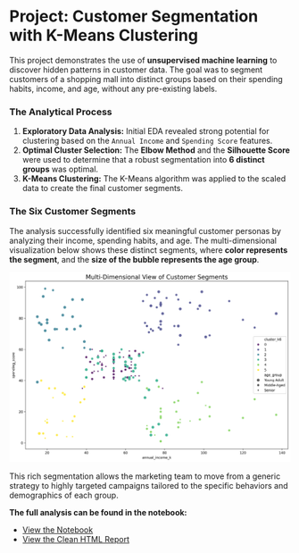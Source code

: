 
# Project: Customer Segmentation with K-Means Clustering

This project demonstrates the use of **unsupervised machine learning** to discover hidden patterns in customer data. The goal was to segment customers of a shopping mall into distinct groups based on their spending habits, income, and age, without any pre-existing labels.

### The Analytical Process

1.  **Exploratory Data Analysis:** Initial EDA revealed strong potential for clustering based on the `Annual Income` and `Spending Score` features.
2.  **Optimal Cluster Selection:** The **Elbow Method** and the **Silhouette Score** were used to determine that a robust segmentation into **6 distinct groups** was optimal.
3.  **K-Means Clustering:** The K-Means algorithm was applied to the scaled data to create the final customer segments.

### The Six Customer Segments

The analysis successfully identified six meaningful customer personas by analyzing their income, spending habits, and age. The multi-dimensional visualization below shows these distinct segments, where **color represents the segment**, and the **size of the bubble represents the age group**.

![Multi-Dimensional Customer Segments](./images/multi_dimensional_segments.png)

This rich segmentation allows the marketing team to move from a generic strategy to highly targeted campaigns tailored to the specific behaviors and demographics of each group.

**The full analysis can be found in the notebook:**
*   [View the Notebook](./Customer_Segmentation_with_KMeans.ipynb)
*   [View the Clean HTML Report](https://htmlpreview.github.io/?https://raw.githubusercontent.com/jalhane88/Data-Analysis-Portfolio/refs/heads/main/project_customer_segmentation/Customer_Segmentation_with_KMeans.html)
